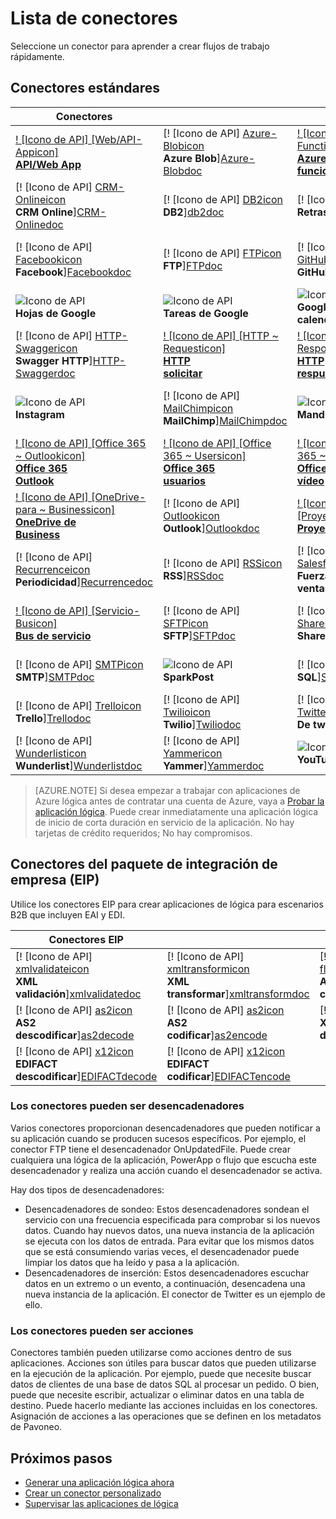 <properties
    pageTitle="Lista de conectores administrados por Microsoft para su uso en aplicaciones de Microsoft Azure lógica | Servicio de aplicación de Microsoft Azure | Microsoft Azure"
    description="Obtener una lista completa de los conectores administrado de Microsoft que puede utilizar para crear aplicaciones de lógica en el servicio de aplicación de Azure"
    services="logic-apps"
    documentationCenter=""
    authors="MSFTMAN"
    manager="erikre"
    editor=""
    tags="connectors"/>

<tags
    ms.service="logic-apps"
    ms.workload="integration"
    ms.tgt_pltfrm="na"
    ms.devlang="na"
    ms.topic="get-started-article"
    ms.date="09/20/2016"
    ms.author="deonhe"/>

# <a name="list-of-connectors"></a>Lista de conectores

Seleccione un conector para aprender a crear flujos de trabajo rápidamente.

## <a name="standard-connectors"></a>Conectores estándares

|Conectores||||
|-----------|-----------|-----------|-----------|
|[! [Icono de API] [Web/API-Appicon] <br/> **API/Web App**][API/Web-Appdoc]|[! [Icono de API] [Azure-Blobicon] <br/> **Azure Blob**][Azure-Blobdoc]|[! [Icono de API] [Azure ~ Functionsicon] <br/> **Azure<br/>funciones**][Azure~Functionsdoc]|[! [Icono de API] [Boxicon] <br/>**Box**][Boxdoc]|
|[! [Icono de API] [CRM-Onlineicon] <br/> **CRM Online**][CRM-Onlinedoc]|[! [Icono de API] [DB2icon] <br/>**DB2**][db2doc]|[! [Icono de API] [Delayicon] <br/> **Retraso**][Delaydoc]|[! [Icono de API] [Dropboxicon] <br/> **Lista desplegable**][Dropboxdoc]|
|[! [Icono de API] [Facebookicon] <br/> **Facebook**][Facebookdoc]|[! [Icono de API] [FTPicon] <br/>**FTP**][FTPdoc]|[! [Icono de API] [GitHubicon] <br/> **GitHub**][GitHubdoc]|[! [Icono de API] [Google-Driveicon] <br/> **Unidad de Google**][Google-Drivedoc]|
|![Icono de API][Google-Sheetsicon]<br/>**Hojas de Google**|![Icono de API][Google-Tasksicon]<br/>**Tareas de Google**|![Icono de API][Google~Calendaricon]<br/>**Google<br/>calendario**|[! [Icono de API] [HTTPicon] <br/>**HTTP**][HTTPdoc]|
|[! [Icono de API] [HTTP-Swaggericon] <br/> **Swagger HTTP**][HTTP-Swaggerdoc]|[! [Icono de API] [HTTP ~ Requesticon] <br/> **HTTP<br/>solicitar**][HTTP~Requestdoc]|[! [Icono de API] [HTTP ~ Responseicon] <br/> **HTTP<br/>respuesta**][HTTP~Responsedoc]|[! [Icono de API] [Informixicon] <br/> **Informix**][informixdoc]|
|![Icono de API][Instagramicon]<br/>**Instagram**|[! [Icono de API] [MailChimpicon] <br/> **MailChimp**][MailChimpdoc]|![Icono de API][Mandrillicon]<br/>**Mandrill**|[! [Icono de API] [Anidado ~ lógica Appicon] <br/> **Anidados<br/>lógica de la aplicación**][Nested~Logic-Appdoc]|
|[! [Icono de API] [Office 365 ~ Outlookicon] <br/> **Office 365<br/>Outlook**][Office-365~Outlookdoc]|[! [Icono de API] [Office 365 ~ Usersicon] <br/> **Office 365<br/>usuarios**][Office-365~Usersdoc]|[! [Icono de API] [Office 365 ~ Videoicon] <br/> **Office 365<br/>vídeo**][Office-365~Videodoc]|[! [Icono de API] [OneDriveicon] <br/> **OneDrive**][OneDrivedoc]|
|[! [Icono de API] [OneDrive-para ~ Businessicon] <br/> **OneDrive de<br/>Business**][OneDrive-for~Businessdoc]|[! [Icono de API] [Outlookicon] <br/> **Outlook**][Outlookdoc]|[! [Icono de API] [Proyecto-Onlineicon] <br/> **Proyecto en línea**][Project-Onlinedoc]|[! [Icono de API] [Queryicon] <br/> **Consulta**][Querydoc]|
|[! [Icono de API] [Recurrenceicon] <br/> **Periodicidad**][Recurrencedoc]|[! [Icono de API] [RSSicon] <br/>**RSS**][RSSdoc]|[! [Icono de API] [Salesforceicon] <br/> **Fuerza de ventas**][Salesforcedoc]|[! [Icono de API] [SendGridicon] <br/> **SendGrid**][SendGriddoc]|
|[! [Icono de API] [Servicio-Busicon] <br/> **Bus de servicio**][Service-Busdoc]|[! [Icono de API] [SFTPicon] <br/>**SFTP**][SFTPdoc]|[! [Icono de API] [SharePointicon] <br/> **SharePoint**][SharePointdoc]|[! [Icono de API] [Slackicon] <br/> **El margen de demora**][Slackdoc]|
|[! [Icono de API] [SMTPicon] <br/>**SMTP**][SMTPdoc]|![Icono de API][SparkPosticon]<br/>**SparkPost**|[! [Icono de API] [SQLicon] <br/>**SQL**][SQLdoc]|[! [Icono de API] [Translatoricon] <br/> **Traductor**][Translatordoc]|
|[! [Icono de API] [Trelloicon] <br/> **Trello**][Trellodoc]|[! [Icono de API] [Twilioicon] <br/> **Twilio**][Twiliodoc]|[! [Icono de API] [Twittericon] <br/> **De twitter**][Twitterdoc]|[! [Icono de API] [Webhookicon] <br/> **Webhook**][Webhookdoc]|
|[! [Icono de API] [Wunderlisticon] <br/> **Wunderlist**][Wunderlistdoc]|[! [Icono de API] [Yammericon] <br/> **Yammer**][Yammerdoc]|![Icono de API][YouTubeicon]<br/>**YouTube**||

> [AZURE.NOTE] Si desea empezar a trabajar con aplicaciones de Azure lógica antes de contratar una cuenta de Azure, vaya a [Probar la aplicación lógica](https://tryappservice.azure.com/?appservice=logic). Puede crear inmediatamente una aplicación lógica de inicio de corta duración en servicio de la aplicación. No hay tarjetas de crédito requeridos; No hay compromisos.

## <a name="enterprise-integration-pack-eip-connectors"></a>Conectores del paquete de integración de empresa (EIP)
Utilice los conectores EIP para crear aplicaciones de lógica para escenarios B2B que incluyen EAI y EDI.  
 
|Conectores EIP ||||
|-----------|-----------|-----------|-----------|
|[! [Icono de API] [xmlvalidateicon] <br/> **XML <br/>validación**][xmlvalidatedoc]|[! [Icono de API] [xmltransformicon] <br/> **XML<br/> transformar**][xmltransformdoc]|[! [Icono de API] [flatfileicon] <br/> **Archivo plano</br>codificar**][flatfiledoc]|[! [Icono de API] [flatfiledecodeicon] <br/> **Archivo plano</br>descodificar**][flatfiledecodedoc]|
|[! [Icono de API] [as2icon] <br/> **AS2</br>descodificar**][as2decode]|[! [Icono de API] [as2icon] <br/> **AS2</br>codificar**][as2encode]|[! [Icono de API] [x12icon] <br/> **X12</br>descodificar**][x12decode]|[! [Icono de API] [x12icon] <br/> **X12</br>codificar**][x12encode]|
|[! [Icono de API] [x12icon] <br/> **EDIFACT</br>descodificar**][EDIFACTdecode]|[! [Icono de API] [x12icon] <br/> **EDIFACT</br>codificar**][EDIFACTencode]||||

<!-- TODO: Add Functions, App Service, and Nested Workflow Icons -->
### <a name="connectors-can-be-triggers"></a>Los conectores pueden ser desencadenadores
Varios conectores proporcionan desencadenadores que pueden notificar a su aplicación cuando se producen sucesos específicos. Por ejemplo, el conector FTP tiene el desencadenador OnUpdatedFile. Puede crear cualquiera una lógica de la aplicación, PowerApp o flujo que escucha este desencadenador y realiza una acción cuando el desencadenador se activa.

Hay dos tipos de desencadenadores:  

* Desencadenadores de sondeo: Estos desencadenadores sondean el servicio con una frecuencia especificada para comprobar si los nuevos datos. Cuando hay nuevos datos, una nueva instancia de la aplicación se ejecuta con los datos de entrada. Para evitar que los mismos datos que se está consumiendo varias veces, el desencadenador puede limpiar los datos que ha leído y pasa a la aplicación.
* Desencadenadores de inserción: Estos desencadenadores escuchar datos en un extremo o un evento, a continuación, desencadena una nueva instancia de la aplicación. El conector de Twitter es un ejemplo de ello.

### <a name="connectors-can-be-actions"></a>Los conectores pueden ser acciones
Conectores también pueden utilizarse como acciones dentro de sus aplicaciones. Acciones son útiles para buscar datos que pueden utilizarse en la ejecución de la aplicación. Por ejemplo, puede que necesite buscar datos de clientes de una base de datos SQL al procesar un pedido. O bien, puede que necesite escribir, actualizar o eliminar datos en una tabla de destino. Puede hacerlo mediante las acciones incluidas en los conectores. Asignación de acciones a las operaciones que se definen en los metadatos de Pavoneo.

## <a name="next-steps"></a>Próximos pasos

- [Generar una aplicación lógica ahora](../app-service-logic/app-service-logic-create-a-logic-app.md)  
- [Crear un conector personalizado](../app-service-logic/app-service-logic-create-api-app.md)
- [Supervisar las aplicaciones de lógica](../app-service-logic/app-service-logic-monitor-your-logic-apps.md)

<!--Connectors Documentation-->
[azure-blobdoc]: ./connectors-create-api-azureblobstorage.md "Conectar a Azure blob para administrar archivos en su contenedor de blob."
[boxDoc]: ./connectors-create-api-box.md "Se conecta al cuadro y puede cargar, obtener, eliminar, lista y más tareas de archivo."
[crm-onlinedoc]: ./connectors-create-api-crmonline.md "Conectar a Dynamics CRM Online y haga más con los datos de CRM Online."
[db2doc]: ./connectors-create-api-db2.md "Conectar a IBM DB2 en la nube o local para actualizar una fila, consigue una tabla y mucho más."
[dropboxdoc]: ./connectors-create-api-dropbox.md "Conectarse a Dropbox y puede obtener, eliminar, lista y más tareas de archivo."
[facebookdoc]: ./connectors-create-api-facebook.md "Conectar con Facebook para exponer en una escala de tiempo, obtener una avance de página y mucho más."
[ftpdoc]: ./connectors-create-api-ftp.md "Se conecta a un FTP y FTPS servidor y diferentes FTP realice tareas, incluyendo cargar, obtener, eliminar archivos y mucho más."
[google-drivedoc]: ./connectors-create-api-googledrive.md "Conectarse a GoogleDrive e interactuar con los datos."
[informixdoc]: ./connectors-create-api-informix.md "Conectar a Informix en la nube o local para leer una fila, las listas de las tablas y mucho más."
[translatordoc]: ./connectors-create-api-microsofttranslator.md
[office-365~outlookdoc]: ./connectors-create-api-office365-outlook.md "El conector de Office 365 puede enviar y recibir correos electrónicos, administrar su calendario y administrar tus contactos utilizando su cuenta de Office 365."
[office-365~usersdoc]: ./connectors-create-api-office365-users.md
[office-365~videodoc]: ./connectors-create-api-office365-video.md
[onedrivedoc]: ./connectors-create-api-onedrive.md "Se conecta a su OneDrive Microsoft personal y carga, eliminar, enumerar archivos y más."
[onedrive-for~businessdoc]: ./connectors-create-api-onedriveforbusiness.md "Se conecta a su negocio Microsoft OneDrive y carga, elimina, enumera los archivos y mucho más."
[outlookdoc]: ./connectors-create-api-outlook.md "Conectar con el buzón de Outlook y tener acceso a su correo electrónico y mucho más."
[project-onlinedoc]: ./connectors-create-api-projectonline.md "Se conecta a Microsoft Project Online."
[rssdoc]: ./connectors-create-api-rss.md "Conector RSS permite a los usuarios publicar y recuperar elementos de la fuente. También permite a los usuarios desencadenar las operaciones cuando se publique un nuevo elemento en la fuente."
[salesforcedoc]: ./connectors-create-api-salesforce.md "Conectarse a su cuenta de Salesforce y administrar cuentas, clientes potenciales, oportunidades y mucho más."
[sendgriddoc]: ./connectors-create-api-sendgrid.md "Se conecta a Microsoft Project Online."
[service-busdoc]: ./connectors-create-api-servicebus.md "Puede enviar mensajes de las colas de Bus de servicio y los temas y recibir mensajes de las colas de Bus de servicio y suscripciones."
[sharepointdoc]: ./connectors-create-api-sharepointonline.md "Se conecta a SharePoint Online para administrar documentos y elementos de lista."
[slackdoc]: ./connectors-create-api-slack.md "Conectar con margen de demora y enviar mensajes a canales de demora."
[sftpdoc]: ./connectors-create-api-sftp.md "Se conecta a SFTP y puede cargar, obtener, eliminar archivos y mucho más."
[githubdoc]: ./connectors-create-api-github.md "Se conecta a GitHub y hacer un seguimiento de problemas."
[mailchimpdoc]: ./connectors-create-api-mailchimp.md "Enviar correo electrónico mejor."
[smtpdoc]: ./connectors-create-api-smtp.md "Se conecta a un servidor SMTP y puede enviar correo electrónico con datos adjuntos."
[sqldoc]: ./connectors-create-api-sqlazure.md "Se conecta a SQL Azure base de datos. Puede crear, actualizar, obtener y eliminar entradas en una tabla de base de datos SQL."
[trellodoc]: ./connectors-create-api-trello.md "Trello es la forma libre, flexible y visual para organizar nada con nadie."
[twiliodoc]: ./connectors-create-api-twilio.md "Conecta con Twilio y puede enviar y recibir mensajes, obtener números disponibles, administrar entrantes números de teléfono y mucho más."
[twitterdoc]: ./connectors-create-api-twitter.md "Se conecta a Twitter y escalas de tiempo de get, post tweets y mucho más."
[wunderlistdoc]: ./connectors-create-api-wunderlist.md "Sincronizar su vida."
[yammerdoc]: ./connectors-create-api-yammer.md "Se conecta a Yammer para enviar mensajes y que los mensajes nuevos."
[as2doc]: ../app-service-logic/app-service-logic-enterprise-integration-as2.md "Obtenga información acerca de la integración de enterprise AS2."
[x12doc]: ../app-service-logic/app-service-logic-enterprise-integration-x12.md "Obtenga información acerca de la integración de enterprise X12"
[flatfiledoc]: ../app-service-logic/app-service-logic-enterprise-integration-flatfile.md "Obtenga información acerca de archivos planos de integración empresarial."
[flatfiledecodedoc]: ../app-service-logic/app-service-logic-enterprise-integration-flatfile.md "Obtenga información acerca de archivos planos de integración empresarial."
[xmlvalidatedoc]: ../app-service-logic/app-service-logic-enterprise-integration-xml-validation.md "Obtenga información acerca de la integración de enterprise validación de XML."
[xmltransformdoc]: ../app-service-logic/app-service-logic-enterprise-integration-transform.md "Obtenga información acerca de las transformaciones de integración empresarial."
[as2decode]: ..//app-service-logic/app-service-logic-enterprise-integration-as2-decode.md "Obtenga información acerca de la integración de enterprise AS2 descodificar"
[as2encode]: ..//app-service-logic/app-service-logic-enterprise-integration-as2-encode.md "Obtenga información acerca de la integración de enterprise AS2 codificar"
[X12decode]: ..//app-service-logic/app-service-logic-enterprise-integration-X12-decode.md "Obtenga información acerca de la integración de enterprise X12 descodificar"
[X12encode]: ..//app-service-logic/app-service-logic-enterprise-integration-X12-encode.md "Obtenga información acerca de la integración de enterprise X12 codificar"
[EDIFACTdecode]: ..//app-service-logic/app-service-logic-enterprise-integration-EDIFACT-decode.md "Obtenga información acerca de la integración de enterprise EDIFACT descodificar"
[EDIFACTencode]: ..//app-service-logic/app-service-logic-enterprise-integration-EDIFACT-encode.md "Obtenga información acerca de la integración de enterprise EDIFACT codificar"
[httpdoc]: ./connectors-native-http.md "Conector HTTP para realizar llamadas HTTP."
[http~requestdoc]: ./connectors-native-reqres.md "Acciones de solicitud y respuesta."
[http~responsedoc]: ./connectors-native-reqres.md "Acciones de solicitud y respuesta."
[delaydoc]: ./connectors-native-delay.md "Obtenga información acerca de la acción de retraso."
[http-swaggerdoc]: ./connectors-native-http-swagger.md "HTTP + Pavoneo conector para realizar llamadas HTTP."
[querydoc]: ./connectors-native-query.md "Consultas de acción para seleccionar y filtrar las matrices."
[webhookdoc]: ./connectors-native-webhook.md "Acción de Webhook y el desencadenador para aplicaciones de lógica."
[azure~functionsdoc]: ../app-service-logic/app-service-logic-azure-functions.md "Integrar aplicaciones de lógica con funciones de Azure."
[api/web-appdoc]: ../app-service-logic/app-service-logic-custom-hosted-api.md "Integrar aplicaciones de lógica con la API de la aplicación servicio de aplicaciones."
[nested~logic-appdoc]: ../app-service-logic/app-service-logic-http-endpoint.md "Integrar aplicaciones de lógica con un flujo de trabajo anidado."
[recurrencedoc]:  ./connectors-native-recurrence.md "Desencadenador de periodicidad para aplicaciones de lógica."
[google-sheetsdoc]: ./connectors-create-api-googlesheet.md "Se conecta a Google hojas y puede modificar hojas."
[google-tasksdoc]: ./connectors-create-api-googletasks.md "Se conecta a Google tareas y puede administrar tareas."
[google~calendardoc]: ./connectors-create-api-googlecalendar.md "Se conecta a Google Calendar y puede administrar el calendario."
[instagramdoc]: ./connectors-create-api-instagram.md "Se conecta a Instagram y pueden desencadenar o actuar sobre eventos."
[mandrilldoc]: ./connectors-create-api-mandrill.md "Se conecta al Mandrill y puede utilizarse para la comunicación."
[youtubedoc]: ./connectors-create-api-youtube.md "Se conecta a YouTube y puede interactuar con vídeos y canales."
[sparkpostdoc]: ./connectors-create-api-sparkpost.md "Se conecta a SparkPost y se puede utilizar para la comunicación."

<!--Icon references-->
[Azure-Blobicon]: ./media/apis-list/azureblob.png
[Azure~Functionsicon]: ./media/apis-list/function.png
[Boxicon]: ./media/apis-list/box.png
[CRM-Onlineicon]: ./media/apis-list/dynamicscrmonline.png
[DB2icon]: ./media/apis-list/db2.png
[Dropboxicon]: ./media/apis-list/dropbox.png
[Facebookicon]: ./media/apis-list/facebook.png
[FTPicon]: ./media/apis-list/ftp.png
[GitHubicon]: ./media/apis-list/github.png
[Google-Driveicon]: ./media/apis-list/googledrive.png
[Google~Calendaricon]: ./media/apis-list/googlecalendar.png
[Google-Tasksicon]: ./media/apis-list/googletasks.png
[Google-Sheetsicon]: ./media/apis-list/googlesheet.png
[HTTPicon]: ./media/apis-list/http.png
[HTTP~Requesticon]: ./media/apis-list/request.png
[HTTP~Responseicon]: ./media/apis-list/response.png
[Informixicon]: ./media/apis-list/informix.png
[MailChimpicon]: ./media/apis-list/mailchimp.png
[Translatoricon]: ./media/apis-list/microsofttranslator.png
[Office-365~Outlookicon]: ./media/apis-list/office365.png
[Office-365~Usersicon]: ./media/apis-list/office365.png
[Office-365~Videoicon]: ./media/apis-list/sharepointonline.png
[OneDriveicon]: ./media/apis-list/onedrive.png
[OneDrive-for~Businessicon]: ./media/apis-list/onedriveforbusiness.png
[Outlookicon]: ./media/apis-list/outlook.png
[Project-Onlineicon]: ./media/apis-list/projectonline.png
[RSSicon]: ./media/apis-list/rss.png
[Salesforceicon]: ./media/apis-list/salesforce.png
[SendGridicon]: ./media/apis-list/sendgrid.png
[Service-Busicon]: ./media/apis-list/servicebus.png
[SFTPicon]: ./media/apis-list/sftp.png
[SharePointicon]: ./media/apis-list/sharepointonline.png
[Slackicon]: ./media/apis-list/slack.png
[SMTPicon]: ./media/apis-list/smtp.png
[SQLicon]: ./media/apis-list/sql.png
[Trelloicon]: ./media/apis-list/trello.png
[Twilioicon]: ./media/apis-list/twilio.png
[Twittericon]: ./media/apis-list/twitter.png
[Wunderlisticon]: ./media/apis-list/wunderlist.png
[Yammericon]: ./media/apis-list/yammer.png
[Mandrillicon]: ./media/apis-list/mandrill.png
[SparkPosticon]: ./media/apis-list/sparkpost.png
[Instagramicon]: ./media/apis-list/instagram.png
[YouTubeicon]: ./media/apis-list/youtube.png
[Delayicon]: ./media/apis-list/delay.png
[HTTP-Swaggericon]: ./media/apis-list/http_swagger.png
[Queryicon]: ./media/apis-list/query.png
[Webhookicon]: ./media/apis-list/webhook.png
[API/Web-Appicon]: ./media/apis-list/api.png
[Nested~Logic-Appicon]: ./media/apis-list/workflow.png
[Recurrenceicon]: ./media/apis-list/recurrence.png

<!-- EIP Icons -->
[as2icon]: ./media/apis-list/as2new.png
[x12icon]: ./media/apis-list/x12new.png
[flatfileicon]: ./media/apis-list/flatfileencoding.png
[flatfiledecodeicon]: ./media/apis-list/flatfiledecoding.png
[xmlvalidateicon]: ./media/apis-list/xmlvalidation.png
[xmltransformicon]: ./media/apis-list/xsltransform.png
